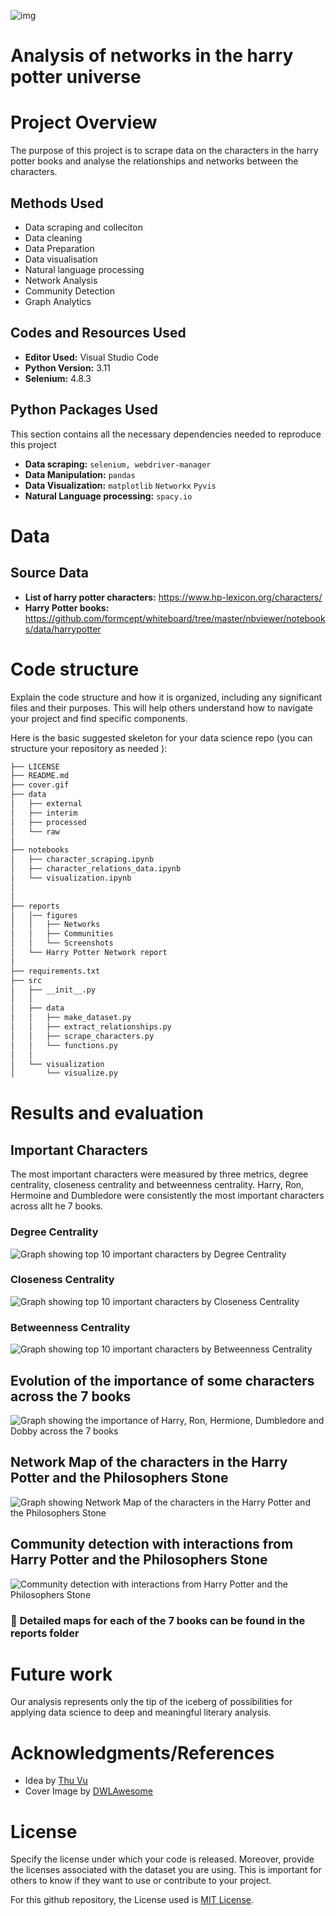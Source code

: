 ![img](https://github.com/msherrif04/harry_potter_network/blob/web_scraping/cover.gif)

# Analysis of networks in the harry potter universe

# Project Overview
The purpose of this project is to scrape data on the characters in the harry potter books and analyse the relationships and networks between the characters. 

## Methods Used
* Data scraping and colleciton
* Data cleaning
* Data Preparation
* Data visualisation
* Natural language processing
* Network Analysis
* Community Detection
* Graph Analytics

## Codes and Resources Used
- **Editor Used:**  Visual Studio Code
- **Python Version:** 3.11
- **Selenium:** 4.8.3

## Python Packages Used
This section contains all the necessary dependencies needed to reproduce this project

- **Data scraping:** `selenium, webdriver-manager`
- **Data Manipulation:** `pandas`
- **Data Visualization:** `matplotlib` `Networkx` `Pyvis`
- **Natural Language processing:** `spacy.io`


# Data

## Source Data
- **List of harry potter characters:** https://www.hp-lexicon.org/characters/
- **Harry Potter books:** https://github.com/formcept/whiteboard/tree/master/nbviewer/notebooks/data/harrypotter

# Code structure
Explain the code structure and how it is organized, including any significant files and their purposes. This will help others understand how to navigate your project and find specific components. 

Here is the basic suggested skeleton for your data science repo (you can structure your repository as needed ):

```bash
├── LICENSE
├── README.md    
├── cover.gif  
├── data
│   ├── external       
│   ├── interim       
│   ├── processed      
│   └── raw                    
│
├── notebooks    
│   ├── character_scraping.ipynb    
│   ├── character_relations_data.ipynb    
│   └── visualization.ipynb                    
│
│
├── reports            
│   │── figures   
│   │   ├── Networks
│   │   ├── Communities
│   │   └── Screenshots
│   └── Harry Potter Network report    
│
├── requirements.txt  
├── src                
│   ├── __init__.py    
│   │
│   ├── data           
│   │   ├── make_dataset.py
│   │   ├── extract_relationships.py  
│   │   ├── scrape_characters.py
│   │   └── functions.py
│   │
│   └── visualization  
│       └── visualize.py
```

# Results and evaluation
## Important Characters
The most important characters were measured by three metrics, degree centrality, closeness centrality and betweenness centrality. Harry, Ron, Hermoine and Dumbledore were consistently the most important characters across allt he 7 books.
 ### Degree Centrality
![Graph showing top 10 important characters by Degree Centrality ](reports/figures/Screenshots/Degree%20Centrality.png)

### Closeness Centrality
![Graph showing top 10 important characters by Closeness Centrality](reports/figures/Screenshots/Closeness%20Centrality.png)

### Betweenness Centrality
![Graph showing top 10 important characters by Betweenness Centrality](reports/figures/Screenshots/Betweenness%20Centrality.png)

## Evolution of the importance of some characters across the 7 books
![Graph showing the importance of Harry, Ron, Hermione, Dumbledore and Dobby across the 7 books](reports/figures/Screenshots/Temporal%20Evolution.png)

## Network Map of the characters in the Harry Potter and the Philosophers Stone
![Graph showing Network Map of the characters in the Harry Potter and the Philosophers Stone](reports/figures/Screenshots/Book1_networks.png)

## Community detection with interactions from Harry Potter and the Philosophers Stone
![Community detection with interactions from Harry Potter and the Philosophers Stone](reports/figures/Screenshots/Book1_communities.png)

### 📘 **Detailed maps for each of the 7 books can be found in the reports folder**
# Future work
Our analysis represents only the tip of the iceberg of possibilities for applying data science to deep and meaningful literary analysis.

# Acknowledgments/References
* Idea by [Thu Vu](https://github.com/thu-vu92/the_witcher_network)
* Cover Image by [DWLAwesome](https://raw.githubusercontent.com/DLWAwesome/harry-potter-spells/master/2005874_200x130.gif)


# License
Specify the license under which your code is released. Moreover, provide the licenses associated with the dataset you are using. This is important for others to know if they want to use or contribute to your project. 

For this github repository, the License used is [MIT License](https://opensource.org/license/mit/).